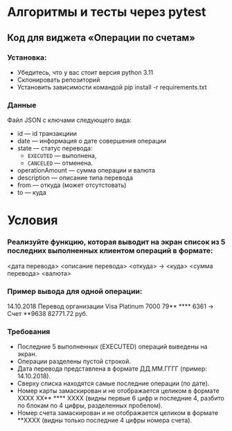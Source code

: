 # Алгоритмы и тесты через pytest
## Код для виджета «Операции по счетам»

###  Установка:
- Убедитесь, что у вас стоит версия python 3.11
- Склонировать репозиторий
- Установить зависимости командой pip install -r requirements.txt

### Данные
Файл JSON с ключами следующего вида:
- id — id транзакциии
- date — информация о дате совершения операции
- state — статус перевода:
  - `EXECUTED`  — выполнена,
  - `CANCELED`  — отменена.
- operationAmount — сумма операции и валюта
- description — описание типа перевода
- from — откуда (может отсутстовать)
- to — куда

# Условия

### Реализуйте функцию, которая выводит на экран список из 5 последних выполненных клиентом операций в формате:
<дата перевода> <описание перевода>
<откуда> -> <куда>
<сумма перевода> <валюта>

### Пример вывода для одной операции:
14.10.2018 Перевод организации
Visa Platinum 7000 79** **** 6361 -> Счет **9638
82771.72 руб.

### Требования
- Последние 5 выполненных (EXECUTED) операций выведены на экран.
- Операции разделены пустой строкой.
- Дата перевода представлена в формате ДД.ММ.ГГГГ (пример: 14.10.2018).
- Сверху списка находятся самые последние операции (по дате).
- Номер карты замаскирован и не отображается целиком в формате  XXXX XX** **** XXXX (видны первые 6 цифр и последние 4, разбито по блокам по 4 цифры, разделенных пробелом).
- Номер счета замаскирован и не отображается целиком в формате  **XXXX (видны только последние 4 цифры номера счета).
